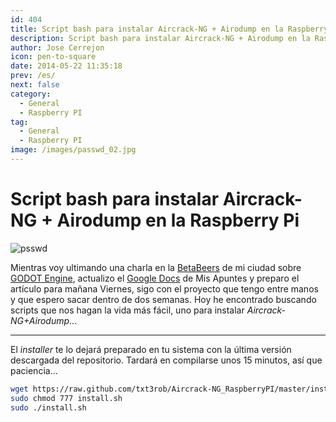 ```yaml
---
id: 404
title: Script bash para instalar Aircrack-NG + Airodump en la Raspberry Pi
description: Script bash para instalar Aircrack-NG + Airodump en la Raspberry Pi
author: Jose Cerrejon
icon: pen-to-square
date: 2014-05-22 11:35:18
prev: /es/
next: false
category:
  - General
  - Raspberry PI
tag:
  - General
  - Raspberry PI
image: /images/passwd_02.jpg
---
```


# Script bash para instalar Aircrack-NG + Airodump en la Raspberry Pi

![psswd](/images/passwd_02.jpg)

Mientras voy ultimando una charla en la [BetaBeers](http://betabeers.com/event/vi-betabeers-huelva-1892/) de mi ciudad sobre [GODOT Engine](http://www.godotengine.org/), actualizo el [Google Docs](http://goo.gl/Iwhbq) de Mis Apuntes y preparo el artículo para mañana Viernes, sigo con el proyecto que tengo entre manos y que espero sacar dentro de dos semanas. Hoy he encontrado buscando scripts que nos hagan la vida más fácil, uno para instalar *Aircrack-NG+Airodump*...

- - -
El *installer* te lo dejará preparado en tu sistema con la última versión descargada del repositorio. Tardará en compilarse unos 15 minutos, así que paciencia...

```bash
wget https://raw.github.com/txt3rob/Aircrack-NG_RaspberryPI/master/install.sh
sudo chmod 777 install.sh
sudo ./install.sh
```